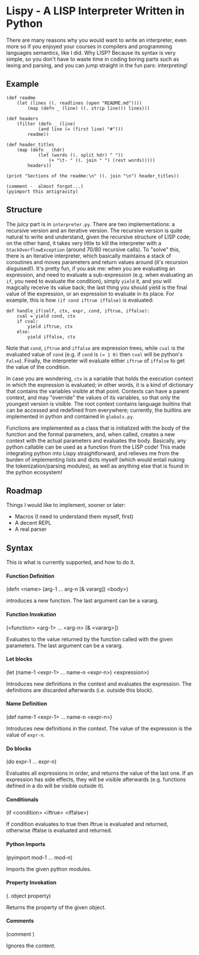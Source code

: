 # Lispy - A LISP Interpreter Written in Python
There are many reasons why you would want to write an interpreter, even more so if you
enjoyed your courses in compilers and programming languages semantics, like I did.
Why LISP? Because its syntax is very simple, so you don't have to waste time in
coding boring parts such as lexing and parsing, and you can jump straight in the fun
pars: interpreting!

## Example
```
(def readme
    (let (lines ((. readlines (open "README.md"))))
        (map (defn _ (line) ((. strip line))) lines)))

(def headers
    (filter (defn _ (line)
            (and line (= (first line) "#")))
        readme))

(def header_titles
    (map (defn _ (hdr)
            (let (words ((. split hdr) " "))
                (+ "\t- " ((. join " ") (rest words)))))
        headers))

(print "Sections of the readme:\n" ((. join "\n") header_titles))

(comment -  almost forgot...)
(pyimport this antigravity)
```

## Structure
The juicy part is in `interpreter.py`. There are two implementations: a recursive
version and an iterative version. The recursive version is quite natural to
write and understand, given the recursive structure of LISP code; on the other hand,
it takes very little to kill the interpreter with a `StackOverflowException` (around 
70/80 recursive calls). To "solve" this, there is an iterative interpreter, which
basically maintains a stack of coroutines and moves parameters and return values
around (it's recursion disguised!). It's pretty fun, if you ask me: when you are
evaluating an expression, and need to evaluate  a sub-expression (e.g. when
evaluating an `if`, you need to evaluate the condition), simply `yield` it, and
you will magically receive its value back; the last thing you should yield is the
final value of the expression, or an expression to evaluate in its place.
For example, this is how `(if cond iftrue iffalse)` is evaluated:


```
def handle_if(self, ctx, expr, cond, iftrue, iffalse):
    cval = yield cond, ctx
    if cval:
        yield iftrue, ctx
    else:
        yield iffalse, ctx
```

Note that `cond`, `iftrue` and `iffalse` are expression trees, while `cval` is the
evaluated value of `cond` (e.g. if `cond` is `(= 1 0)` then `cval` will be python's
`False`). Finally, the interpreter will evaluate either `iftrue` of `iffalse` to get
the value of the condition.

In case you are wondering, `ctx` is a variable that holds the execution context in
which the expression is evaluated; in other words, it is a kind of dictionary that
contains the variables visible at that point. Contexts can have a parent context,
and may "override" the values of its variables, so that only the youngest version is
visible. The root context contains language builtins that can be accessed and
redefined from everywhere; currently, the builtins are implemented in python and
contained in `globals.py`.

Functions are implemented as a class that is initialized with the body of the
function and the formal parameters, and, when called, creates a new context with
the actual parameters and evaluates the body. Basically, any python callable can
be used as a function from the LISP code! This made integrating python into Lispy
straightforward, and relieves me from the burden of implementing lists and
dicts myself (which would entail nuking the tokenization/parsing modules), as well
as anything else that is found in the python ecosystem!

## Roadmap
Things I would like to implement, sooner or later:
 - Macros (I need to understand them myself, first)
 - A decent REPL
 - A real parser

## Syntax
This is what is currently supported, and how to do it.

#### Function Definition
(defn \<name\> (arg-1 ... arg-n [& vararg]) \<body\>)

introduces a new function. The last argument can be a vararg.

#### Function Invokation
(\<function\> \<arg-1\> ... \<arg-n\> [& \<vararg\>])

Evaluates to the value returned by the function called with the given parameters.
The last argument can be a vararg.

#### Let blocks
(let (name-1 \<expr-1\> ... name-n \<expr-n\>) \<expression\>)

Introduces new definitions in the context and evaluates the expression. The
definitions are discarded afterwards (i.e. outside this block).

#### Name Definition
(def name-1 \<expr-1\> ... name-n \<expr-n\>)

Introduces new definitions in the context. The value of the expression is the
value of `expr-n`.

#### Do blocks
(do expr-1 ... expr-n)

Evaluates all expressions in order, and returns the value of the last one. If an
expression has side effects, they will be visible afterwards (e.g. functions
defined in a do will be visible outside it).

#### Conditionals
(if \<condition\> \<iftrue\> \<iffalse\>)

If condition evaluates to true then iftrue is evaluated and returned, otherwise
iffalse is evaluated and returned.

#### Python Imports
(pyimport mod-1 ... mod-n)

Imports the given python modules.

#### Property Invokation
(. object property)

Returns the property of the given object.

#### Comments
(comment <text>)

Ignores the content.
